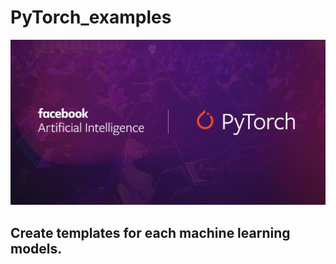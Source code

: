 # PyTorch_examples

![Image of PyTorch](https://github.com/chaozhang323/PyTorch_examples/blob/master/PyTorch.png)



## Create templates for each machine learning models. 
